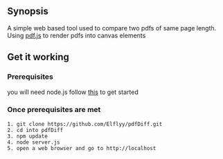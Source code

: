 ## Synopsis

A simple web based tool used to compare two pdfs of same page length. Using [pdf.js](https://github.com/mozilla/pdf.js) to render pdfs into canvas elements

## Get it working

### Prerequisites
you will need node.js
follow [this](http://blog.npmjs.org/post/85484771375/how-to-install-npm) to get started

### Once prerequisites are met
```
1. git clone https://github.com/Elflyy/pdfDiff.git  
2. cd into pdfDiff  
3. npm update  
4. node server.js 
5. open a web browser and go to http://localhost 
```